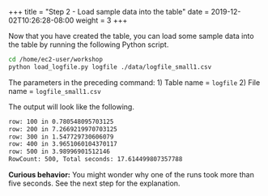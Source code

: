+++
title = "Step 2 - Load sample data into the table"
date = 2019-12-02T10:26:28-08:00
weight = 3
+++


Now that you have created the table, you can load some sample data into the table by running the following Python script.
```bash
cd /home/ec2-user/workshop
python load_logfile.py logfile ./data/logfile_small1.csv
```
The parameters in the preceding command: 1) Table name = `logfile` 2) File name = `logfile_small1.csv`

The output will look like the following.

```txt
row: 100 in 0.780548095703125
row: 200 in 7.2669219970703125
row: 300 in 1.547729730606079
row: 400 in 3.9651060104370117
row: 500 in 3.98996901512146
RowCount: 500, Total seconds: 17.614499807357788
```


**Curious behavior:** You might wonder why one of the runs took more than five seconds. See the next step for the explanation.

